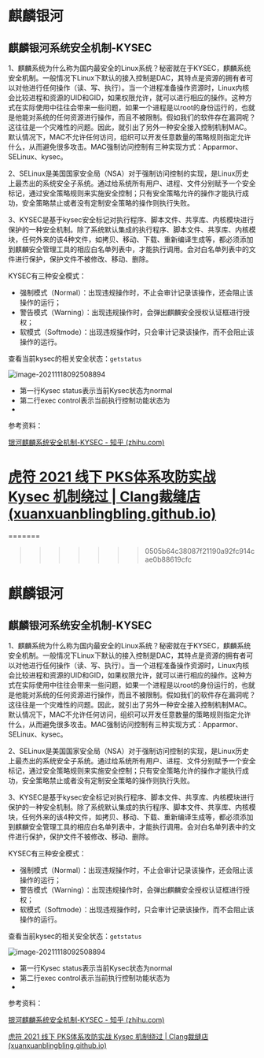 # 麒麟银河

## 麒麟银河系统安全机制-KYSEC

1、麒麟系统为什么称为国内最安全的Linux系统？秘密就在于KYSEC，麒麟系统安全机制。一般情况下Linux下默认的接入控制是DAC，其特点是资源的拥有者可以对他进行任何操作（读、写、执行）。当一个进程准备操作资源时，Linux内核会比较进程和资源的UID和GID，如果权限允许，就可以进行相应的操作。这种方式在实际使用中往往会带来一些问题，如果一个进程是以root的身份运行的，也就是他能对系统的任何资源进行操作，而且不被限制。假如我们的软件存在漏洞呢？这往往是一个灾难性的问题。因此，就引出了另外一种安全接入控制机制MAC。默认情况下，MAC不允许任何访问，组织可以开发任意数量的策略规则指定允许什么，从而避免很多攻击。MAC强制访问控制有三种实现方式：Apparmor、SELinux、kysec。



2、SELinux是美国国家安全局（NSA）对于强制访问控制的实现，是Linux历史上最杰出的系统安全子系统。通过给系统所有用户、进程、文件分别赋予一个安全标记，通过安全策略规则来实施安全控制；只有安全策略允许的操作才能执行成功，安全策略禁止或者没有定制安全策略的操作则执行失败。



3、KYSEC是基于kysec安全标记对执行程序、脚本文件、共享库、内核模块进行保护的一种安全机制。除了系统默认集成的执行程序、脚本文件、共享库、内核模块，任何外来的该4种文件，如拷贝、移动、下载、重新编译生成等，都必须添加到麒麟安全管理工具的相应白名单列表中，才能执行调用。会对白名单列表中的文件进行保护，保护文件不被修改、移动、删除。



KYSEC有三种安全模式：

- 强制模式（Normal）：出现违规操作时，不止会审计记录该操作，还会阻止该操作的运行；
- 警告模式（Warning）：出现违规操作时，会弹出麒麟安全授权认证框进行授权；
- 软模式（Softmode）：出现违规操作时，只会审计记录该操作，而不会阻止该操作的运行。



查看当前kysec的相关安全状态：`getstatus`

![image-20211118092508894](https://i.loli.net/2021/11/18/3euICE6xPo5UORp.png)

* 第一行Kysec status表示当前Kysec状态为normal
* 第二行exec control表示当前执行控制功能状态为
* 



参考资料：

[银河麒麟系统安全机制-KYSEC - 知乎 (zhihu.com)](https://zhuanlan.zhihu.com/p/349663329)

[虎符 2021 线下 PKS体系攻防实战 Kysec 机制绕过 | Clang裁缝店 (xuanxuanblingbling.github.io)](https://xuanxuanblingbling.github.io/ctf/pwn/2021/04/29/pk/)
=======
=======
>>>>>>> 0505b64c38087f21190a92fc914cae0b88619cfc
# 麒麟银河

## 麒麟银河系统安全机制-KYSEC

1、麒麟系统为什么称为国内最安全的Linux系统？秘密就在于KYSEC，麒麟系统安全机制。一般情况下Linux下默认的接入控制是DAC，其特点是资源的拥有者可以对他进行任何操作（读、写、执行）。当一个进程准备操作资源时，Linux内核会比较进程和资源的UID和GID，如果权限允许，就可以进行相应的操作。这种方式在实际使用中往往会带来一些问题，如果一个进程是以root的身份运行的，也就是他能对系统的任何资源进行操作，而且不被限制。假如我们的软件存在漏洞呢？这往往是一个灾难性的问题。因此，就引出了另外一种安全接入控制机制MAC。默认情况下，MAC不允许任何访问，组织可以开发任意数量的策略规则指定允许什么，从而避免很多攻击。MAC强制访问控制有三种实现方式：Apparmor、SELinux、kysec。



2、SELinux是美国国家安全局（NSA）对于强制访问控制的实现，是Linux历史上最杰出的系统安全子系统。通过给系统所有用户、进程、文件分别赋予一个安全标记，通过安全策略规则来实施安全控制；只有安全策略允许的操作才能执行成功，安全策略禁止或者没有定制安全策略的操作则执行失败。



3、KYSEC是基于kysec安全标记对执行程序、脚本文件、共享库、内核模块进行保护的一种安全机制。除了系统默认集成的执行程序、脚本文件、共享库、内核模块，任何外来的该4种文件，如拷贝、移动、下载、重新编译生成等，都必须添加到麒麟安全管理工具的相应白名单列表中，才能执行调用。会对白名单列表中的文件进行保护，保护文件不被修改、移动、删除。



KYSEC有三种安全模式：

- 强制模式（Normal）：出现违规操作时，不止会审计记录该操作，还会阻止该操作的运行；
- 警告模式（Warning）：出现违规操作时，会弹出麒麟安全授权认证框进行授权；
- 软模式（Softmode）：出现违规操作时，只会审计记录该操作，而不会阻止该操作的运行。



查看当前kysec的相关安全状态：`getstatus`

![image-20211118092508894](https://i.loli.net/2021/11/18/3euICE6xPo5UORp.png)

* 第一行Kysec status表示当前Kysec状态为normal
* 第二行exec control表示当前执行控制功能状态为
* 



参考资料：

[银河麒麟系统安全机制-KYSEC - 知乎 (zhihu.com)](https://zhuanlan.zhihu.com/p/349663329)

[虎符 2021 线下 PKS体系攻防实战 Kysec 机制绕过 | Clang裁缝店 (xuanxuanblingbling.github.io)](https://xuanxuanblingbling.github.io/ctf/pwn/2021/04/29/pk/)
